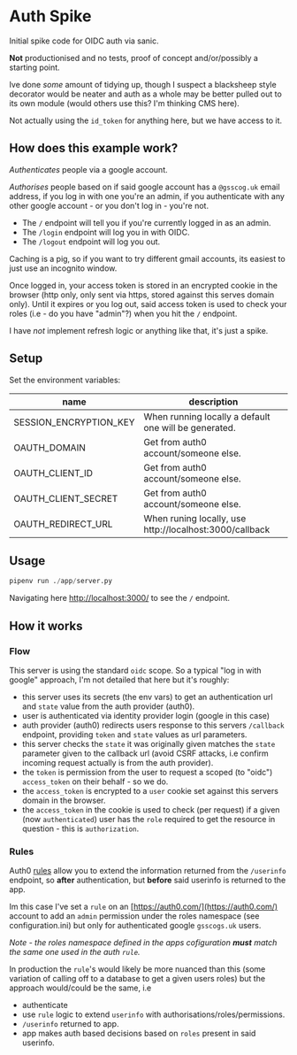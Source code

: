 # Auth Spike

Initial spike code for OIDC auth via sanic.

**Not** productionised and no tests, proof of concept and/or/possibly a starting point.

Ive done _some_ amount of tidying up, though I suspect a blacksheep style decorator would be neater and auth as a whole may be better pulled out to its own module (would others use this? I'm thinking CMS here).

Not actually using the `id_token` for anything here, but we have access to it.

## How does this example work?

_Authenticates_ people via a google account.

_Authorises_ people based on if said google account has a `@gsscog.uk` email address, if you log in with one you're an admin, if you authenticate with any other google account - or you don't log in - you're not.

- The `/` endpoint will tell you if you're currently logged in as an admin.
- The `/login` endpoint will log you in with OIDC.
- The `/logout` endpoint will log you out.

Caching is a pig, so if you want to try different gmail accounts, its easiest to just use an incognito window.

Once logged in, your access token is stored in an encrypted cookie in the browser (http only, only sent via https, stored against this serves domain only). Until it expires or you log out, said access token is used to check your roles (i.e - do you have "admin"?) when you hit the `/` endpoint.

I have _not_ implement refresh logic or anything like that, it's just a spike.

## Setup

Set the environment variables:

| name | description |
| ---- | ----------- |
| SESSION_ENCRYPTION_KEY | When running locally a default one will be generated. |
| OAUTH_DOMAIN | Get from auth0 account/someone else. |
| OAUTH_CLIENT_ID | Get from auth0 account/someone else. |
| OAUTH_CLIENT_SECRET | Get from auth0 account/someone else. |
| OAUTH_REDIRECT_URL | When runing locally, use http://localhost:3000/callback

## Usage

```python
pipenv run ./app/server.py
```

Navigating here [http://localhost:3000/](http://localhost:3000/) to see the `/` endpoint.


## How it works

### Flow

This server is using the standard `oidc` scope. So a typical "log in with google" approach, I'm not detailed that here but it's roughly:

- this server uses its secrets (the env vars) to get an authentication url and `state` value from the auth provider (auth0).
- user is authenticated via identity provider login (google in this case)
- auth provider (auth0) redirects users response to this servers `/callback` endpoint, providing `token` and `state` values as url parameters.
- this server checks the `state` it was originally given matches the `state` parameter given to the callback url (avoid CSRF attacks, i.e confirm incoming request actually is from the auth provider).
- the `token` is permission from the user to request a scoped (to "oidc") `access_token` on their behalf - so we do.
- the `access_token` is encrypted to a `user` cookie set against this servers domain in the browser.
- the `access_token` in the cookie is used to check (per request) if a given (now `authenticated`) user has the `role` required to get the resource in question - this is `authorization`.

### Rules

Auth0 [rules](https://auth0.com/docs/customize/rules) allow you to extend the information returned from the `/userinfo` endpoint, so **after** authentication, but **before** said userinfo is returned to the app.

Im this case I've set a `rule` on an [https://auth0.com/](https://auth0.com/) account to add an `admin` permission under the roles namespace (see configuration.ini) but only for authenticated google `gsscogs.uk` users.

_Note - the roles namespace defined in the apps cofiguration **must** match the same one used in the auth `rule`._ 

In production the `rule`'s would likely be more nuanced than this (some variation of calling off to a database to get a given users roles) but the approach would/could be the same, i.e

- authenticate
- use `rule` logic to extend `userinfo` with authorisations/roles/permissions.
- `/userinfo` returned to app.
- app makes auth based decisions based on `roles` present in said userinfo.
